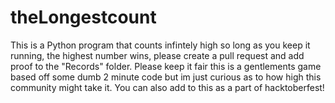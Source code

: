 # theLongestcount
This is a Python program that counts infintely high so long as you keep it running, the highest number wins, please create a pull request and add proof to the "Records" folder. Please keep it fair this is a gentlements game based off some dumb 2 minute code but im just curious as to how high this community might take it. You can also add to this as a part of hacktoberfest!
